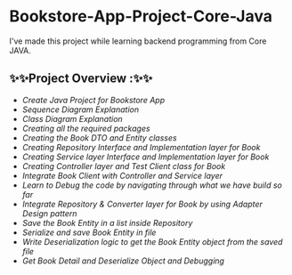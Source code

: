# Bookstore-App-Project-Core-Java
I've made this project while learning backend programming from Core JAVA.

## ✨✨Project Overview :✨✨
- *Create Java Project for Bookstore App*
- *Sequence Diagram Explanation*
- *Class Diagram Explanation*
- *Creating all the required packages*
- *Creating the Book DTO and Entity classes*
- *Creating Repository Interface and Implementation layer for Book*
- *Creating Service layer Interface and Implementation layer for Book*
- *Creating Controller layer and Test Client class for Book*
- *Integrate Book Client with Controller and Service layer*
- *Learn to Debug the code by navigating through what we have build so far*
- *Integrate Repository & Converter layer for Book by using Adapter Design pattern*
- *Save the Book Entity in a list inside Repository*
- *Serialize and save Book Entity in file*
- *Write Deserialization logic to get the Book Entity object from the saved file*
- *Get Book Detail and Deserialize Object and Debugging*
